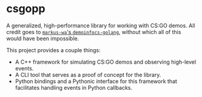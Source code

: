 # csgopp

A generalized, high-performance library for working with CS:GO demos. All credit goes to [`markus-wa`'s `demoinfocs-golang`](https://github.com/markus-wa/demoinfocs-golang), without which all of this would have been impossible.

This project provides a couple things:

- A C++ framework for simulating CS:GO demos and observing high-level events.
- A CLI tool that serves as a proof of concept for the library.
- Python bindings and a Pythonic interface for this framework that facilitates handling events in Python callbacks.
